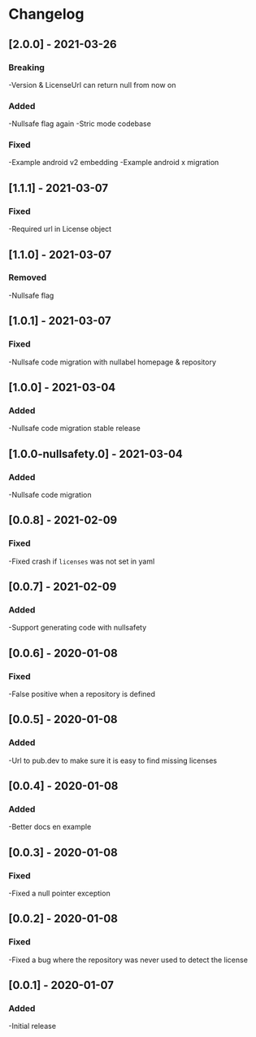 # Changelog

## [2.0.0] - 2021-03-26
### Breaking
-Version & LicenseUrl can return null from now on
### Added
-Nullsafe flag again
-Stric mode codebase
### Fixed
-Example android v2 embedding
-Example android x migration

## [1.1.1] - 2021-03-07
### Fixed
-Required url in License object

## [1.1.0] - 2021-03-07
### Removed
-Nullsafe flag

## [1.0.1] - 2021-03-07
### Fixed
-Nullsafe code migration with nullabel homepage & repository

## [1.0.0] - 2021-03-04
### Added
-Nullsafe code migration stable release

## [1.0.0-nullsafety.0] - 2021-03-04
### Added
-Nullsafe code migration

## [0.0.8] - 2021-02-09
### Fixed
-Fixed crash if `licenses` was not set in yaml

## [0.0.7] - 2021-02-09
### Added
-Support generating code with nullsafety

## [0.0.6] - 2020-01-08
### Fixed
-False positive when a repository is defined

## [0.0.5] - 2020-01-08
### Added
-Url to pub.dev to make sure it is easy to find missing licenses

## [0.0.4] - 2020-01-08
### Added
-Better docs en example

## [0.0.3] - 2020-01-08
### Fixed
-Fixed a null pointer exception

## [0.0.2] - 2020-01-08
### Fixed
-Fixed a bug where the repository was never used to detect the license

## [0.0.1] - 2020-01-07
### Added
-Initial release
